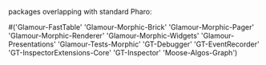 packages overlapping with standard Pharo:

#('Glamour-FastTable' 'Glamour-Morphic-Brick' 'Glamour-Morphic-Pager' 'Glamour-Morphic-Renderer' 'Glamour-Morphic-Widgets' 'Glamour-Presentations' 'Glamour-Tests-Morphic' 'GT-Debugger' 'GT-EventRecorder' 'GT-InspectorExtensions-Core' 'GT-Inspector' 'Moose-Algos-Graph')
